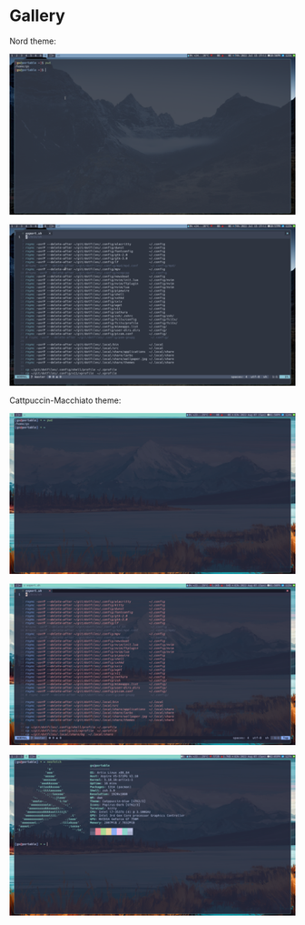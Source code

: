 # Gallery

Nord theme:

![Picture 1](./assets/pic-full-220715-2256-26.png)

![Picture 2](./assets/pic-full-220715-2257-28.png)

Cattpuccin-Macchiato theme:

![Picture 3](./assets/pic-full-220807-1350-31.png)

![Picture 4](./assets/pic-full-220807-1351-01.png)

![Picture 5](./assets/pic-full-220807-1405-44.png)
